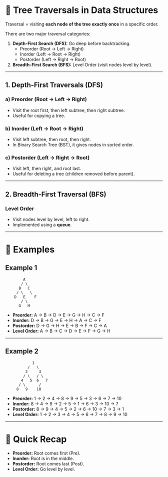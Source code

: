 
# 🌳 Tree Traversals in Data Structures

Traversal = visiting **each node of the tree exactly once** in a specific order.

There are two major traversal categories:
1. **Depth-First Search (DFS):** Go deep before backtracking.
   - Preorder (Root → Left → Right)
   - Inorder (Left → Root → Right)
   - Postorder (Left → Right → Root)
2. **Breadth-First Search (BFS):** Level Order (visit nodes level by level).

---

## 1. Depth-First Traversals (DFS)

### a) Preorder (Root → Left → Right)
- Visit the root first, then left subtree, then right subtree.
- Useful for copying a tree.

### b) Inorder (Left → Root → Right)
- Visit left subtree, then root, then right.
- In Binary Search Tree (BST), it gives nodes in sorted order.

### c) Postorder (Left → Right → Root)
- Visit left, then right, and root last.
- Useful for deleting a tree (children removed before parent).

---

## 2. Breadth-First Traversal (BFS)

### Level Order
- Visit nodes level by level, left to right.
- Implemented using a **queue**.

---

# 🌟 Examples

## Example 1

```
        A
       / \
      B   C
     / \   \
    D   E    F
       / \
      G   H
```

- **Preorder:** A → B → D → E → G → H → C → F  
- **Inorder:** D → B → G → E → H → A → C → F  
- **Postorder:** D → G → H → E → B → F → C → A  
- **Level Order:** A → B → C → D → E → F → G → H  

---

## Example 2

```
            1
          /   \
         2     3
        / \   / \
       4   5  6   7
      / \      /
     8   9    10
```

- **Preorder:** 1 → 2 → 4 → 8 → 9 → 5 → 3 → 6 → 7 → 10  
- **Inorder:** 8 → 4 → 9 → 2 → 5 → 1 → 6 → 3 → 10 → 7  
- **Postorder:** 8 → 9 → 4 → 5 → 2 → 6 → 10 → 7 → 3 → 1  
- **Level Order:** 1 → 2 → 3 → 4 → 5 → 6 → 7 → 8 → 9 → 10  

---

# 📝 Quick Recap
- **Preorder:** Root comes first (Pre).  
- **Inorder:** Root is in the middle.  
- **Postorder:** Root comes last (Post).  
- **Level Order:** Go level by level.

